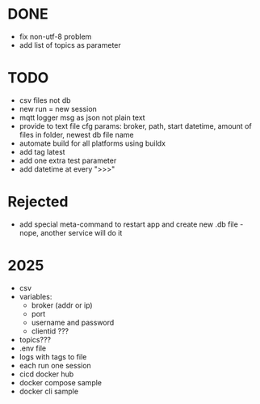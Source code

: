 # DONE
* fix non-utf-8 problem
* add list of topics as parameter

# TODO
* csv files not db
* new run = new session
* mqtt logger msg as json not plain text
* provide to text file cfg params: broker, path, start datetime, amount of files in folder, newest db file name
* automate build for all platforms using buildx
* add tag latest
* add one extra test parameter
* add datetime at every ">>>"

# Rejected
* add special meta-command to restart app and create new .db file - nope, another service will do it    



# 2025
* csv
* variables:
  * broker (addr or ip)
  * port
  * username and password
  * clientid ???
* topics???
* .env file
* logs with tags to file
* each run one session
* cicd docker hub
* docker compose sample
* docker cli sample